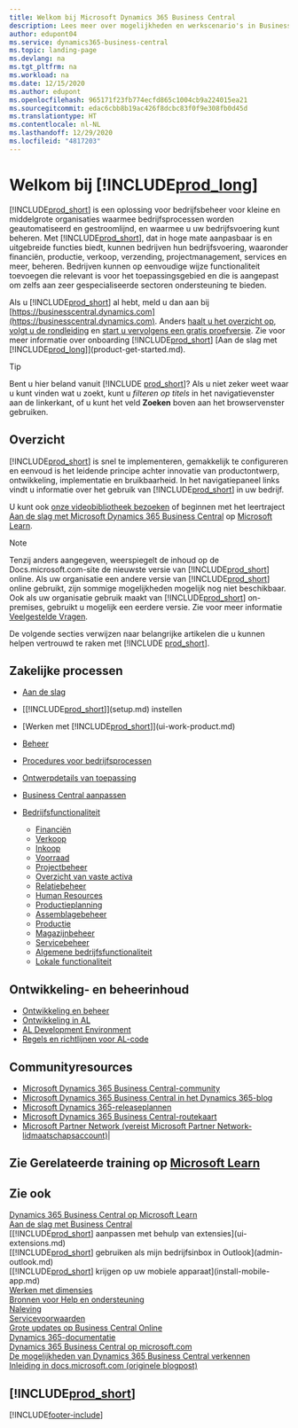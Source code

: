 ```yaml
---
title: Welkom bij Microsoft Dynamics 365 Business Central
description: Lees meer over mogelijkheden en werkscenario's in Business Central waarmee bedrijven hun bedrijf kunnen beheren, inclusief financiën, productie, verkoop, verzending, projectbeheer, services en meer.
author: edupont04
ms.service: dynamics365-business-central
ms.topic: landing-page
ms.devlang: na
ms.tgt_pltfrm: na
ms.workload: na
ms.date: 12/15/2020
ms.author: edupont
ms.openlocfilehash: 965171f23fb774ecfd865c1004cb9a224015ea21
ms.sourcegitcommit: edac6cbb8b19ac426f8dcbc83f0f9e308fb0d45d
ms.translationtype: HT
ms.contentlocale: nl-NL
ms.lasthandoff: 12/29/2020
ms.locfileid: "4817203"
---
```

# <a name="welcome-to-prod_long"></a>Welkom bij [!INCLUDE[prod_long](includes/prod_long.md)]

[!INCLUDE[prod_short](includes/prod_short.md)] is een oplossing voor bedrijfsbeheer voor kleine en middelgrote organisaties waarmee bedrijfsprocessen worden geautomatiseerd en gestroomlijnd, en waarmee u uw bedrijfsvoering kunt beheren. Met [!INCLUDE[prod_short](includes/prod_short.md)], dat in hoge mate aanpasbaar is en uitgebreide functies biedt, kunnen bedrijven hun bedrijfsvoering, waaronder financiën, productie, verkoop, verzending, projectmanagement, services en meer, beheren. Bedrijven kunnen op eenvoudige wijze functionaliteit toevoegen die relevant is voor het toepassingsgebied en die is aangepast om zelfs aan zeer gespecialiseerde sectoren ondersteuning te bieden.  

Als u [!INCLUDE[prod_short](includes/prod_short.md)] al hebt, meld u dan aan bij [https://businesscentral.dynamics.com](https://businesscentral.dynamics.com). Anders [haalt u het overzicht op](https://dynamics.microsoft.com/business-central/overview/), [volgt u de rondleiding](https://dynamics.microsoft.com/en-us/guidedtour/dynamics/business-central/1/1) en [start u vervolgens een gratis proefversie](https://go.microsoft.com/fwlink/?linkid=847861). Zie voor meer informatie over onboarding [!INCLUDE[prod_short](includes/prod_short.md)] [Aan de slag met [!INCLUDE[prod_long](includes/prod_long.md)]](product-get-started.md).  

> [!TIP]
> Bent u hier beland vanuit [!INCLUDE [prod_short](includes/prod_short.md)]? Als u niet zeker weet waar u kunt vinden wat u zoekt, kunt u *filteren op titels* in het navigatievenster aan de linkerkant, of u kunt het veld **Zoeken** boven aan het browservenster gebruiken.

## <a name="overview"></a>Overzicht

[!INCLUDE[prod_short](includes/prod_short.md)] is snel te implementeren, gemakkelijk te configureren en eenvoud is het leidende principe achter innovatie van productontwerp, ontwikkeling, implementatie en bruikbaarheid. In het navigatiepaneel links vindt u informatie over het gebruik van [!INCLUDE[prod_short](includes/prod_short.md)] in uw bedrijf.  

U kunt ook [onze videobibliotheek bezoeken](across-videos.md) of beginnen met het leertraject [Aan de slag met Microsoft Dynamics 365 Business Central](/learn/paths/get-started-dynamics-365-business-central/) op [Microsoft Learn](/learn/dynamics365/business-central?WT.mc_id=dyn365bc_landingpage-docs).  

> [!NOTE]
> Tenzij anders aangegeven, weerspiegelt de inhoud op de Docs.microsoft.com-site de nieuwste versie van [!INCLUDE[prod_short](includes/prod_short.md)] online. Als uw organisatie een andere versie van [!INCLUDE[prod_short](includes/prod_short.md)] online gebruikt, zijn sommige mogelijkheden mogelijk nog niet beschikbaar. Ook als uw organisatie gebruik maakt van [!INCLUDE[prod_short](includes/prod_short.md)] on-premises, gebruikt u mogelijk een eerdere versie. Zie voor meer informatie [Veelgestelde Vragen](across-faq.md).

De volgende secties verwijzen naar belangrijke artikelen die u kunnen helpen vertrouwd te raken met [!INCLUDE [prod_short](includes/prod_short.md)].  

## <a name="business-processes"></a>Zakelijke processen

- [Aan de slag](product-get-started.md)
- [[!INCLUDE[prod_short](includes/prod_short.md)]](setup.md) instellen
- [Werken met [!INCLUDE[prod_short](includes/prod_short.md)]](ui-work-product.md)
- [Beheer](admin-setup-and-administration.md)
- [Procedures voor bedrijfsprocessen](walkthrough-business-process-walkthroughs.md)
- [Ontwerpdetails van toepassing](design-details-application-design.md)
- [Business Central aanpassen](ui-customizing-overview.md)
- [Bedrijfsfunctionaliteit](across-business-functionality.md)

  - [Financiën](finance.md)
  - [Verkoop](sales-manage-sales.md)
  - [Inkoop](purchasing-manage-purchasing.md)
  - [Voorraad](inventory-manage-inventory.md)
  - [Projectbeheer](projects-manage-projects.md)
  - [Overzicht van vaste activa](fa-manage.md)
  - [Relatiebeheer](marketing-relationship-management.md)
  - [Human Resources](hr-manage-human-resources.md)
  - [Productieplanning](production-planning.md)
  - [Assemblagebeheer](assembly-assemble-items.md)
  - [Productie](production-manage-manufacturing.md)
  - [Magazijnbeheer](warehouse-manage-warehouse.md)
  - [Servicebeheer](service-service.md)
  - [Algemene bedrijfsfunctionaliteit](ui-across-business-areas.md)
  - [Lokale functionaliteit](about-localization.md)

## <a name="development-and-administration-content"></a>Ontwikkeling- en beheerinhoud

- [Ontwikkeling en beheer](/dynamics365/business-central/dev-itpro/index)
- [Ontwikkeling in AL](/dynamics365/business-central/dev-itpro/developer/devenv-dev-overview)
- [AL Development Environment](/dynamics365/business-central/dev-itpro/developer/devenv-reference-overview)
- [Regels en richtlijnen voor AL-code](/dynamics365/business-central/dev-itpro/compliance/apptest-overview)

## <a name="community-resources"></a>Communityresources

- [Microsoft Dynamics 365 Business Central-community](https://community.dynamics.com/business)
- [Microsoft Dynamics 365 Business Central in het Dynamics 365-blog](https://cloudblogs.microsoft.com/dynamics365/it/product/business-central/)
- [Microsoft Dynamics 365-releaseplannen](https://go.microsoft.com/fwlink/?linkid=2047422)
- [Microsoft Dynamics 365 Business Central-routekaart](https://dynamics.microsoft.com/roadmap/business-central/)
- [Microsoft Partner Network \(vereist Microsoft Partner Network-lidmaatschapsaccount\)](https://mspartner.microsoft.com/en/us/windows/index.aspx)|  

## <a name="see-related-training-at-microsoft-learn"></a>Zie Gerelateerde training op [Microsoft Learn](/learn/dynamics365/business-central?WT.mc_id=dyn365bc_landingpage-docs)

## <a name="see-also"></a>Zie ook

[Dynamics 365 Business Central op Microsoft Learn](/learn/dynamics365/business-central?WT.mc_id=dyn365bc_landingpage-docs)  
[Aan de slag met Business Central](product-get-started.md)  
[[!INCLUDE[prod_short](includes/prod_short.md)] aanpassen met behulp van extensies](ui-extensions.md)  
[[!INCLUDE[prod_short](includes/prod_short.md)] gebruiken als mijn bedrijfsinbox in Outlook](admin-outlook.md)  
[[!INCLUDE[prod_short](includes/prod_short.md)] krijgen op uw mobiele apparaat](install-mobile-app.md)  
[Werken met dimensies](finance-dimensions.md)  
[Bronnen voor Help en ondersteuning](product-help-and-support.md)  
[Naleving](compliance/compliance-overview.md)  
[Servicevoorwaarden](compliance/compliance-service-compliance.md#service-terms)  
[Grote updates op Business Central Online](/dynamics365/business-central/dev-itpro/administration/update-rollout-timelime)  
[Dynamics 365-documentatie](/dynamics365/)  
[Dynamics 365 Business Central op microsoft.com](https://dynamics.microsoft.com/business-central/overview/)  
[De mogelijkheden van Dynamics 365 Business Central verkennen](https://dynamics.microsoft.com/business-central/capabilities/)  
[Inleiding in docs.microsoft.com (originele blogpost)](https://docs.microsoft.com/teamblog/introducing-docs-microsoft-com)  

## [!INCLUDE[prod_short](includes/free_trial_md.md)]


[!INCLUDE[footer-include](includes/footer-banner.md)]